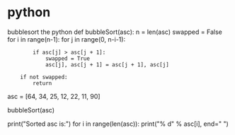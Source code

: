 # python
bubblesort the python
def bubbleSort(asc):
	n = len(asc)
	swapped = False
	for i in range(n-1):
		for j in range(0, n-i-1):
      
			if asc[j] > asc[j + 1]:
				swapped = True
				asc[j], asc[j + 1] = asc[j + 1], asc[j]
		
		if not swapped:
			return
asc = [64, 34, 25, 12, 22, 11, 90]

bubbleSort(asc)

print("Sorted asc is:")
for i in range(len(asc)):
	print("% d" % asc[i], end=" ")
